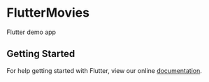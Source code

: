 # FlutterMovies

Flutter demo app

## Getting Started

For help getting started with Flutter, view our online
[documentation](https://flutter.io/).
